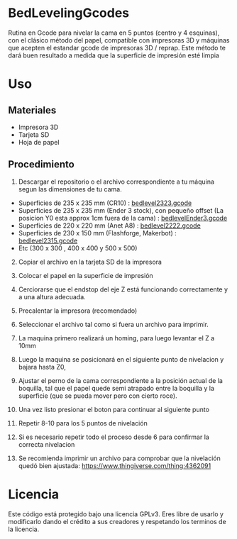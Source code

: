 # BedLevelingGcodes
Rutina en Gcode para nivelar la cama en 5 puntos (centro y 4 esquinas), con el clásico método del papel, compatible con impresoras 3D y máquinas que acepten el estandar gcode de impresoras 3D / reprap. 
Este método te dará buen resultado a medida que la superficie de impresión esté limpia


# Uso

## Materiales
- Impresora 3D
- Tarjeta SD
- Hoja de papel

## Procedimiento
1. Descargar el repositorio o el archivo correspondiente a tu máquina segun las dimensiones de tu cama. 

- Superficies de 235 x 235 mm (CR10) : [bedlevel2323.gcode](https://github.com/makerhaus/BedLevelingGcodes/blob/master/levelBed2323.gcode)
- Superficies de 235 x 235 mm (Ender 3 stock), con pequeño offset (La posicion Y0 esta approx 1cm fuera de la cama) : [bedlevelEnder3.gcode](https://github.com/makerhaus/BedLevelingGcodes/blob/master/bedlevelEnder3.gcode) 
- Superficies de 220 x 220 mm (Anet A8) : [bedlevel2222.gcode](https://github.com/makerhaus/BedLevelingGcodes/blob/master/levelBed2222.gcode)
- Superficies de 230 x 150 mm (Flashforge, Makerbot) : [bedlevel2315.gcode](https://github.com/makerhaus/BedLevelingGcodes/blob/master/levelBed2315.gcode)
- Etc (300 x 300 , 400 x 400 y 500 x 500) 

2. Copiar el archivo en la tarjeta SD de la impresora
3. Colocar el papel en la superficie de impresión 
4. Cerciorarse que el endstop del eje Z está funcionando correctamente y a una altura adecuada.  
5. Precalentar la impresora (recomendado)
6. Seleccionar el archivo tal como si fuera un archivo para imprimir. 
7. La maquina primero realizará un homing, para luego levantar el Z a 10mm
8. Luego la maquina se posicionará en el siguiente punto de nivelacion y bajara hasta Z0, 
9. Ajustar el perno de la cama correspondiente a la posición actual de la boquilla, tal que el papel quede semi atrapado entre la boquilla y la superficie (que se pueda mover pero con cierto roce). 
10. Una vez listo presionar el boton para continuar al siguiente punto
11. Repetir 8-10 para los 5 puntos de nivelación
12. Si es necesario repetir todo el proceso desde 6 para confirmar la correcta nivelacion

13. Se recomienda imprimir un archivo para comprobar que la nivelación quedó bien ajustada: https://www.thingiverse.com/thing:4362091


# Licencia
Este código está protegido bajo una licencia GPLv3. Eres libre de usarlo y modificarlo dando el crédito a sus creadores y respetando los terminos de la licencia. 

